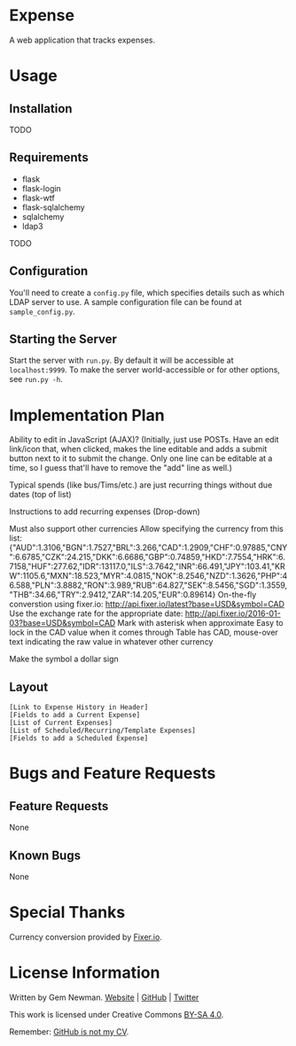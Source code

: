 Expense
=======

A web application that tracks expenses.

Usage
=====

Installation
------------

TODO

Requirements
------------

* flask
* flask-login
* flask-wtf
* flask-sqlalchemy
* sqlalchemy
* ldap3

TODO

Configuration
-------------

You'll need to create a `config.py` file, which specifies details such as which LDAP
server to use. A sample configuration file can be found at `sample_config.py`.

Starting the Server
-------------------

Start the server with `run.py`. By default it will be accessible at `localhost:9999`. To
make the server world-accessible or for other options, see `run.py -h`.

Implementation Plan
===================

Ability to edit in JavaScript (AJAX)? (Initially, just use POSTs. Have an edit link/icon
that, when clicked, makes the line editable and adds a submit button next to it to submit
the change. Only one line can be editable at a time, so I guess that'll have to remove the
"add" line as well.)

Typical spends (like bus/Tims/etc.) are just recurring things without due dates (top of
list)

Instructions to add recurring expenses
(Drop-down)

Must also support other currencies
Allow specifying the currency from this list: {"AUD":1.3106,"BGN":1.7527,"BRL":3.266,"CAD":1.2909,"CHF":0.97885,"CNY":6.6785,"CZK":24.215,"DKK":6.6686,"GBP":0.74859,"HKD":7.7554,"HRK":6.7158,"HUF":277.62,"IDR":13117.0,"ILS":3.7642,"INR":66.491,"JPY":103.41,"KRW":1105.6,"MXN":18.523,"MYR":4.0815,"NOK":8.2546,"NZD":1.3626,"PHP":46.588,"PLN":3.8882,"RON":3.989,"RUB":64.827,"SEK":8.5456,"SGD":1.3559,"THB":34.66,"TRY":2.9412,"ZAR":14.205,"EUR":0.89614}
On-the-fly converstion using fixer.io: http://api.fixer.io/latest?base=USD&symbol=CAD
Use the exchange rate for the appropriate date: http://api.fixer.io/2016-01-03?base=USD&symbol=CAD
Mark with asterisk when approximate
Easy to lock in the CAD value when it comes through
Table has CAD, mouse-over text indicating the raw value in whatever other currency

Make the symbol a dollar sign

Layout
------

```
[Link to Expense History in Header]
[Fields to add a Current Expense]
[List of Current Expenses]
[List of Scheduled/Recurring/Template Expenses]
[Fields to add a Scheduled Expense]
```

Bugs and Feature Requests
=========================

Feature Requests
----------------

None

Known Bugs
----------

None

Special Thanks
==============

Currency conversion provided by [Fixer.io](https://fixer.io).

License Information
===================

Written by Gem Newman. [Website](http://spurll.com) | [GitHub](https://github.com/spurll/) | [Twitter](https://twitter.com/spurll)

This work is licensed under Creative Commons [BY-SA 4.0](http://creativecommons.org/licenses/by-sa/4.0/).

Remember: [GitHub is not my CV](https://blog.jcoglan.com/2013/11/15/why-github-is-not-your-cv/).

